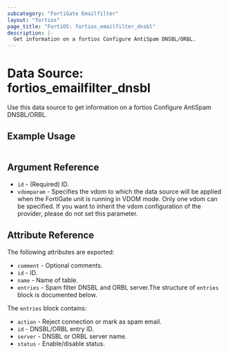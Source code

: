 ```yaml
---
subcategory: "FortiGate Emailfilter"
layout: "fortios"
page_title: "FortiOS: fortios_emailfilter_dnsbl"
description: |-
  Get information on a fortios Configure AntiSpam DNSBL/ORBL.
---
```


# Data Source: fortios_emailfilter_dnsbl
Use this data source to get information on a fortios Configure AntiSpam DNSBL/ORBL.


## Example Usage

```hcl

```

## Argument Reference

* `id` - (Required) ID.
* `vdomparam` - Specifies the vdom to which the data source will be applied when the FortiGate unit is running in VDOM mode. Only one vdom can be specified. If you want to inherit the vdom configuration of the provider, please do not set this parameter.

## Attribute Reference

The following attributes are exported:

* `comment` - Optional comments.
* `id` - ID.
* `name` - Name of table.
* `entries` - Spam filter DNSBL and ORBL server.The structure of `entries` block is documented below.

The `entries` block contains:

* `action` - Reject connection or mark as spam email.
* `id` - DNSBL/ORBL entry ID.
* `server` - DNSBL or ORBL server name.
* `status` - Enable/disable status.
